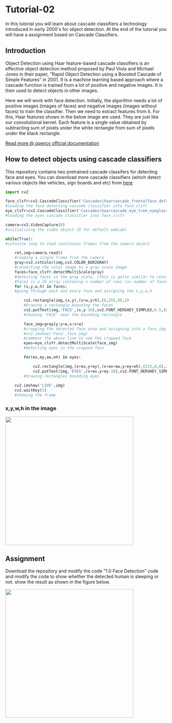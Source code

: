 # Tutorial-02
In this tutorial you will learn about cascade classifiers a technology introduced in early 2000's for object detection. At the end of the tutorial you will have a assignment based on Cascade Classifiers. 

## Introduction
Object Detection using Haar feature-based cascade classifiers is an effective object detection method proposed by Paul Viola and Michael Jones in their paper, "Rapid Object Detection using a Boosted Cascade of Simple Features" in 2001. It is a machine learning based approach where a cascade function is trained from a lot of positive and negative images. It is then used to detect objects in other images.

Here we will work with face detection. Initially, the algorithm needs a lot of positive images (images of faces) and negative images (images without faces) to train the classifier. Then we need to extract features from it. For this, Haar features shown in the below image are used. They are just like our convolutional kernel. Each feature is a single value obtained by subtracting sum of pixels under the white rectangle from sum of pixels under the black rectangle.

[Read more @ opencv official documentation](https://docs.opencv.org/3.4/db/d28/tutorial_cascade_classifier.html)

## How to detect objects using cascade classifiers

This repository contains two pretrained cascade classifers for detecting face and eyes. You can download more cascade classifiers (which detect various objects like vehicles, sign boards and etc) from [here](https://github.com/opencv/opencv/tree/master/data/haarcascades)

```python
import cv2

face_clsfr=cv2.CascadeClassifier('Cascades\haarcascade_frontalface_default.xml')
#loading the face detecting cascade classifier into face_clsfr
eye_clsfr=cv2.CascadeClassifier('Cascades\haarcascade_eye_tree_eyeglasses.xml')
#loading the eyes cascade classifier into face_clsfr

camera=cv2.VideoCapture(0)
#initializing the video object (0 for default webcam)

while(True):
#infinite loop to read continuous frames from the camera object

    ret,img=camera.read()
    #reading a single frame from the camera
    gray=cv2.cvtColor(img,cv2.COLOR_BGR2GRAY)
    #converting the color image to a gray scale image
    faces=face_clsfr.detectMultiScale(gray)     
    #detecting faces in the gray scale, (this is quite similar to results=clsfr.predict(data))
    #faces is a 2D array contaning n number of rows (n= number of faces in the frame), 4 columns (x,y,w,h)
    for (x,y,w,h) in faces:
    #going through each and every face and assigning the x,y,w,h

        cv2.rectangle(img,(x,y),(x+w,y+h),(0,255,0),2)
        #Drawing a rectangle bounding the faces
        cv2.putText(img,'FACE',(x,y-10),cv2.FONT_HERSHEY_SIMPLEX,0.5,(0,255,0),2)
        #showing 'FACE' near the bounding rectangle

        face_img=gray[y:y+w,x:x+w]
        #cropping the detected face area and assigning into a face_img 
        #cv2.imshow('Face',face_img)
        #comment the above line to see the cropped face
        eyes=eye_clsfr.detectMultiScale(face_img)
        #detecting eyes in the cropped face

        for(ex,ey,ew,eh) in eyes:

            cv2.rectangle(img,(x+ex,y+ey),(x+ex+ew,y+ey+eh),(255,0,0),2)
            cv2.putText(img,'EYES',(x+ex,y+ey-10),cv2.FONT_HERSHEY_SIMPLEX,0.5,(255,0,0),2)
        #drawing rectangles bounding eyes
            
    cv2.imshow('LIVE',img)
    cv2.waitKey(1)
    #showing the frame
```

### x,y,w,h in the image

<img src="https://miro.medium.com/max/1360/0*De1DLB3Io5DAzfWl." width="400">

## Assignment

Download the repository and modify the code "1.0 Face Detection" code and modify the code to show whether the detected human is sleeping or not. show the result as shown in the figure below.

<img src="https://i.ytimg.com/vi/NGCRkPrcQkQ/maxresdefault.jpg" width="400">
